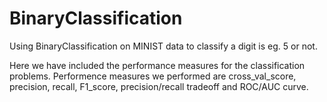 # BinaryClassification
Using BinaryClassification on MINIST data to classify a digit is eg. 5 or not.

Here we have included the performance measures for the classification problems.
Performence measures we performed are cross_val_score, precision, recall, F1_score, precision/recall tradeoff and ROC/AUC curve.
